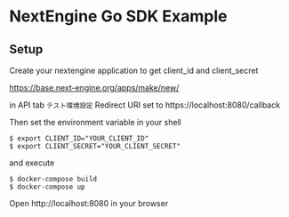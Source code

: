 # NextEngine Go SDK Example

## Setup

Create your nextengine application to get client_id and client_secret

https://base.next-engine.org/apps/make/new/

in API tab `テスト環境設定` Redirect URI set to https://localhost:8080/callback

Then set the environment variable in your shell

```shell
$ export CLIENT_ID="YOUR_CLIENT_ID"
$ export CLIENT_SECRET="YOUR_CLIENT_SECRET"
```

and execute

```shell
$ docker-compose build
$ docker-compose up
```

Open http://localhost:8080 in your browser
